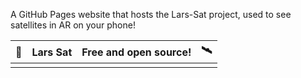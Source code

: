A GitHub Pages website that hosts the Lars-Sat project, used to see satellites in AR on your phone!

| 📡  | Lars Sat  | Free and open source!     | 🛰️  |
|-----|-----------|--------------------------|------|
|     |           |                          |      |
